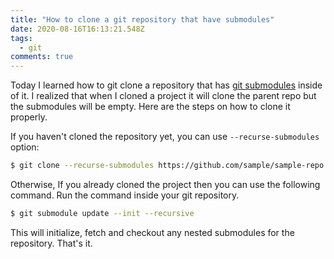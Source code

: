 ```yaml
---
title: "How to clone a git repository that have submodules"
date: 2020-08-16T16:13:21.548Z
tags:
  - git
comments: true
---
```

Today I learned how to git clone a repository that has [git submodules][1] inside of it. I realized that when I cloned a project it will clone the parent repo but the submodules will be empty. Here are the steps on how to clone it properly.

If you haven't cloned the repository yet, you can use `--recurse-submodules` option:

````bash
$ git clone --recurse-submodules https://github.com/sample/sample-repo.git
````

Otherwise, If you already cloned the project then you can use the following command. Run the command inside your git repository.

````bash
$ git submodule update --init --recursive
````

This will initialize, fetch and checkout any nested submodules for the repository. That's it.

[1]: https://git-scm.com/book/en/v2/Git-Tools-Submodules